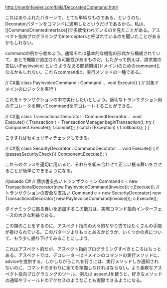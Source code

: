 http://martinfowler.com/bliki/DecoratedCommand.html

これはありふれたパターンで、とても単純なものである。というのも、Decoratorパターンをコマンドに適用したというだけであるから。私は、[[CommandOrientedInterface]]で多数使われているのを見たことがある。アスペクト指向プログラミングでinterceptorsと呼ばれているのを聞いたことがあるかもしれない。

commandの例から始めよう。通常それは基本的な機能の形式から構成されていて、あとで機能が追加される可能性があるものだ。したがって例えば、請求書の支払い(PayInvoice) というようなある問題領域(ドメイン)のためのcommandとなるかもしれない。これらcommandは、実行メソッドの一種である。

 // C#風
 class PayInvoiceCommand : Command ...
 void Execute() {
   // 対象ドメインのロジックを実行
 }

これをトランザクションの中で実行したいとしよう。適切なトランザクション用のデコレータを用いてcommandをデコレートすることができる。

 // C#風
 class TransactionalDecorator : CommandDecorator ...
   void Execute() {
     Transaction t = TransactionManager.beginTransaction();
     try {
       Component.Execute();
       t.commit();
     } catch (Exception) {
       t.rollback();
     }
   }

こうすればセキュリティチェックもできる。

 // C#風
 class SecurityDecorator : CommandDecorator ...
   void Execute() {
     if (passesSecurityCheck())
       Component.Execute();
    }

これらのクラスを適切に用いると、それらを組み合わせて正しい振る舞いをさせることが簡単にできるようになる。

 //psuedo C#
   // 請求書支払いトランザクション
   Command c = new TransactionalDecorator(new PayInvoiceCommand(invoice));
   c.Execute();
   // トランザクションの安全な支払い
   Command c = new SecurityDecorator(
                   new TransactionalDecorator(
                       new PayInvoiceCommand(invoice)));
   c.Execute();

ダイナミックに振る舞いを追加するこの能力は、実際コマンド指向インターフェースの大きな利益である。

この類のことをするのに、アスペクト指向の大々的なやり方ではたくさんの手間が掛けられている。このパターンよりもっとあるかどうか、いくつかの点について、もう少し掘り下げてみることにしよう。

これはアスペクト的だが、アスペクト指向プログラミングすべきところはもっとある。アスペクトでは、デコレーターはドメインのコマンドの実行メソッドに、adviceを提供する。しかしながらこれを行うには、実行メソッドしか通知されないのに、コマンドのまわりに全てを準備しなければならない。より柔軟なアスペクト指向プログラミングのツール、例えば aspectJを使うと、好きなメソッドの通知やフィールドのアクセスのようなことも実際できるようになる。
